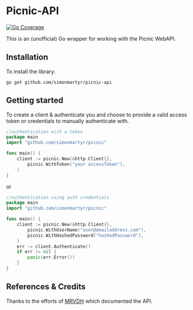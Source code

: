 # Picnic-API
[![Go Coverage](https://github.com/simonmartyr/picnic-api/wiki/coverage.svg)](https://raw.githack.com/wiki/simonmartyr/picnic-api/coverage.html)

This is an (unofficial) Go wrapper for working with the Picnic WebAPI.

## Installation

To install the library:

`go get github.com/simonmartyr/picnic-api`

## Getting started

To create a client & authenticate you and choose to provide a valid access token
or credentials to manually authenticate with.

```go
//authentication with a token
package main
import "github.com/simonmartyr/picnic"

func main() {
    client := picnic.New(&http.Client{},
		picnic.WithToken("your accessToken"),
    )
}
```
or

```go
//authentication using auth credentials
package main
import "github.com/simonmartyr/picnic"

func main() {
    client := picnic.New(&http.Client{},
        picnic.WithUserName("user@emailaddress.com"),
        picnic.WithHashedPassword("hashedPassword"),
    )
	err := client.Authenticate()
	if err != nil {
		panic(err.Error())
    }
}
```




## References & Credits

Thanks to the efforts of [MRVDH](https://github.com/MRVDH/picnic-api/) which documented the API.